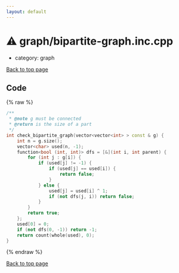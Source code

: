 ```yaml
---
layout: default
---
```


<!-- mathjax config similar to math.stackexchange -->
<script type="text/javascript" async
  src="https://cdnjs.cloudflare.com/ajax/libs/mathjax/2.7.5/MathJax.js?config=TeX-MML-AM_CHTML">
</script>
<script type="text/x-mathjax-config">
  MathJax.Hub.Config({
    TeX: { equationNumbers: { autoNumber: "AMS" }},
    tex2jax: {
      inlineMath: [ ['$','$'] ],
      processEscapes: true
    },
    "HTML-CSS": { matchFontHeight: false },
    displayAlign: "left",
    displayIndent: "2em"
  });
</script>

<script type="text/javascript" src="https://cdnjs.cloudflare.com/ajax/libs/jquery/3.4.1/jquery.min.js"></script>
<script src="https://cdn.jsdelivr.net/npm/jquery-balloon-js@1.1.2/jquery.balloon.min.js" integrity="sha256-ZEYs9VrgAeNuPvs15E39OsyOJaIkXEEt10fzxJ20+2I=" crossorigin="anonymous"></script>
<script type="text/javascript" src="../../assets/js/copy-button.js"></script>
<link rel="stylesheet" href="../../assets/css/copy-button.css" />


# :warning: graph/bipartite-graph.inc.cpp
* category: graph


[Back to top page](../../index.html)



## Code
{% raw %}
```cpp
/**
 * @note g must be connected
 * @return is the size of a part
 */
int check_bipartite_graph(vector<vector<int> > const & g) {
    int n = g.size();
    vector<char> used(n, -1);
    function<bool (int, int)> dfs = [&](int i, int parent) {
        for (int j : g[i]) {
            if (used[j] != -1) {
                if (used[j] == used[i]) {
                    return false;
                }
            } else {
                used[j] = used[i] ^ 1;
                if (not dfs(j, i)) return false;
            }
        }
        return true;
    };
    used[0] = 0;
    if (not dfs(0, -1)) return -1;
    return count(whole(used), 0);
}

```
{% endraw %}

[Back to top page](../../index.html)


